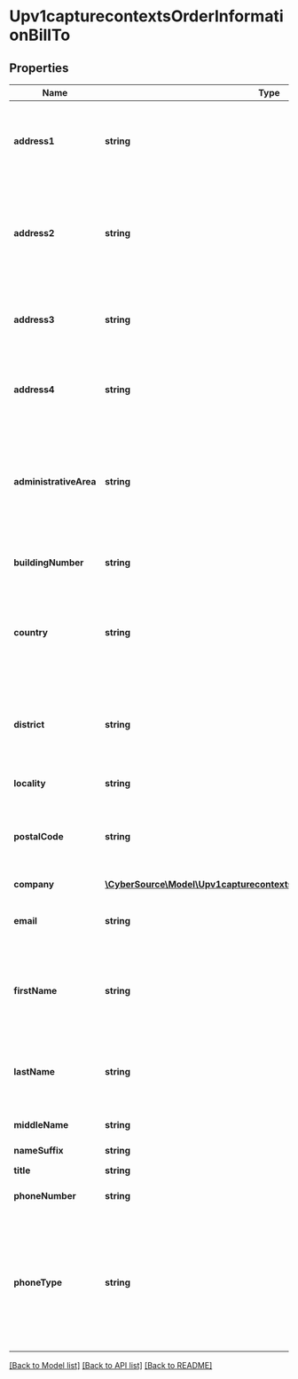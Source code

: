 # Upv1capturecontextsOrderInformationBillTo

## Properties
Name | Type | Description | Notes
------------ | ------------- | ------------- | -------------
**address1** | **string** | Payment card billing street address as it appears on the credit card issuer&#39;s records. | [optional] 
**address2** | **string** | Used for additional address information. For example: _Attention: Accounts Payable_ Optional field. | [optional] 
**address3** | **string** | Additional address information (third line of the billing address) | [optional] 
**address4** | **string** | Additional address information (fourth line of the billing address) | [optional] 
**administrativeArea** | **string** | State or province of the billing address. Use the [State, Province, and Territory Codes for the United States and Canada](https://developer.cybersource.com/library/documentation/sbc/quickref/states_and_provinces.pdf). | [optional] 
**buildingNumber** | **string** | Building number in the street address. | [optional] 
**country** | **string** | Payment card billing country. Use the two-character [ISO Standard Country Codes](http://apps.cybersource.com/library/documentation/sbc/quickref/countries_alpha_list.pdf). | [optional] 
**district** | **string** | Customer&#39;s neighborhood, community, or region (a barrio in Brazil) within the city or municipality | [optional] 
**locality** | **string** | Payment card billing city. | [optional] 
**postalCode** | **string** | Postal code for the billing address. The postal code must consist of 5 to 9 digits. | [optional] 
**company** | [**\CyberSource\Model\Upv1capturecontextsOrderInformationBillToCompany**](Upv1capturecontextsOrderInformationBillToCompany.md) |  | [optional] 
**email** | **string** | Customer&#39;s email address, including the full domain name. | [optional] 
**firstName** | **string** | Customer&#39;s first name. This name must be the same as the name on the card | [optional] 
**lastName** | **string** | Customer&#39;s last name. This name must be the same as the name on the card. | [optional] 
**middleName** | **string** | Customer&#39;s middle name. | [optional] 
**nameSuffix** | **string** | Customer&#39;s name suffix. | [optional] 
**title** | **string** | Title. | [optional] 
**phoneNumber** | **string** | Customer&#39;s phone number. | [optional] 
**phoneType** | **string** | Customer&#39;s phone number type.  #### For Payouts: This field may be sent only for FDC Compass.  Possible Values: * day * home * night * work | [optional] 

[[Back to Model list]](../README.md#documentation-for-models) [[Back to API list]](../README.md#documentation-for-api-endpoints) [[Back to README]](../README.md)


